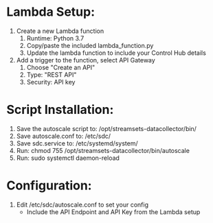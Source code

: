 # Lambda Setup:
  1. Create a new Lambda function
	  1. Runtime: Python 3.7
	  2. Copy/paste the included lambda_function.py
	  3. Update the lambda function to include your Control Hub details
  2. Add a trigger to the function, select API Gateway
	  1. Choose "Create an API"
	  2. Type: "REST API"
	  3. Security: API key

# Script Installation:
  1. Save the autoscale script to: /opt/streamsets-datacollector/bin/
  2. Save autoscale.conf to: /etc/sdc/
  3. Save sdc.service to: /etc/systemd/system/
  4. Run: chmod 755 /opt/streamsets-datacollector/bin/autoscale
  5. Run: sudo systemctl daemon-reload

# Configuration:
  1. Edit /etc/sdc/autoscale.conf to set your config
	  * Include the API Endpoint and API Key from the Lambda setup
